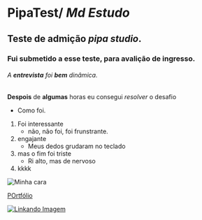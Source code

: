 # PipaTest/ *Md Estudo*


##  Teste de admição _pipa studio_.

### Fui submetido a esse teste, para avalição de ingresso.

###### A **entrevista** foi __bem__ _dinâmica_.
 
 **Despois** de __algumas__ horas eu consegui _resolver_ o desafio
 * Como foi.
 
 1. Foi interessante 
    * não, não foi, foi frunstrante.
 3. engajante
     * Meus dedos grudaram no teclado
 5. mas o fim foi triste
     * Ri alto, mas de nervoso
 7. kkkk

![Minha cara](https://www.kambe-events.co.uk/wp-content/uploads/2013/11/Sad-Clown.jpg)

[POrtfólio](https://img.freepik.com/vetores-gratis/glitch-error-404-page_23-2148105404.jpg?w=2000)

[![Linkando Imagem](https://encrypted-tbn0.gstatic.com/images?q=tbn:ANd9GcRK76HKlaQ4vmpNk2zaAr9CfX05ViZRRhv2i4Rt7mue8_slGGTiIVBldhqPy44XQ0QBl_w&usqp=CAU)](https://media.gazetadopovo.com.br/rodrigo-constantino/2019/04/lula-preso-1-1-aa1c8a08.jpg)
  
